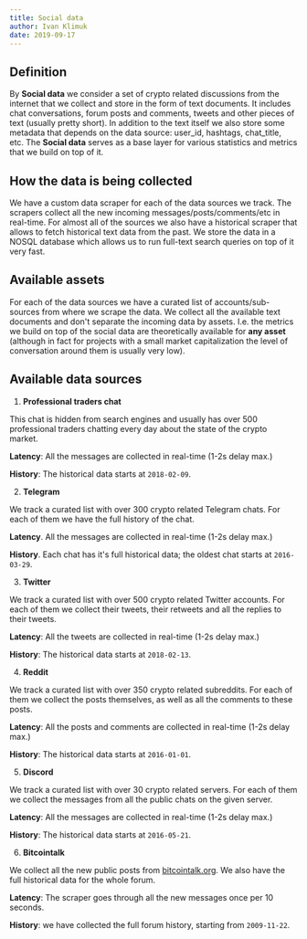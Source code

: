 ```yaml
---
title: Social data
author: Ivan Klimuk
date: 2019-09-17
---
```


## Definition

By **Social data** we consider a set of crypto related discussions from the internet that we collect and store in the form of text documents. It includes chat conversations, forum posts and comments, tweets and other pieces of text (usually pretty short). In addition to the text itself we also store some metadata that depends on the data source: user_id, hashtags, chat_title, etc. The **Social data** serves as a base layer for various statistics and metrics that we build on top of it.

## How the data is being collected

We have a custom data scraper for each of the data sources we track. The scrapers collect all the new incoming messages/posts/comments/etc in real-time. For almost all of the sources we also have a historical scraper that allows to fetch historical text data from the past. We store the data in a NOSQL database which allows us to run full-text search queries on top of it very fast.

## Available assets

For each of the data sources we have a curated list of accounts/sub-sources from where we scrape the data. We collect all the available text documents and don't separate the incoming data by assets. I.e. the metrics we build on top of the social data are theoretically available for **any asset** (although in fact for projects with a small market capitalization the level of conversation around them is usually very low).

## Available data sources

1. **Professional traders chat**

  This chat is hidden from search engines and usually has over 500 professional traders chatting every day about the state of the crypto market.

  **Latency**: All the messages are collected in real-time (1-2s delay max.)

  **History**: The historical data starts at `2018-02-09`.

2. **Telegram**

  We track a curated list with over 300 crypto related Telegram chats. For each of them we have the full history of the chat.

  **Latency**. All the messages are collected in real-time (1-2s delay max.)

  **History**. Each chat has it's full historical data; the oldest chat starts at `2016-03-29`.

3. **Twitter**

  We track a curated list with over 500 crypto related Twitter accounts. For each of them we collect their tweets, their retweets and all the replies to their tweets.

  **Latency**: All the tweets are collected in real-time (1-2s delay max.)

  **History**: The historical data starts at `2018-02-13`.

4. **Reddit**

  We track a curated list with over 350 crypto related subreddits. For each of them we collect the posts themselves, as well as all the comments to these posts.

  **Latency**: All the posts and comments are collected in real-time (1-2s delay max.)

  **History**: The historical data starts at `2016-01-01`.


5. **Discord**

  We track a curated list with over 30 crypto related servers. For each of them we collect the messages from all the public chats on the given server.

  **Latency**: All the messages are collected in real-time (1-2s delay max.)

  **History**: The historical data starts at `2016-05-21`.


6. **Bitcointalk**

  We collect all the new public posts from [bitcointalk.org](https://bitcointalk.org). We also have the full historical data for the whole forum.

  **Latency**: The scraper goes through all the new messages once per 10 seconds.

  **History**: we have collected the full forum history, starting from `2009-11-22`.
